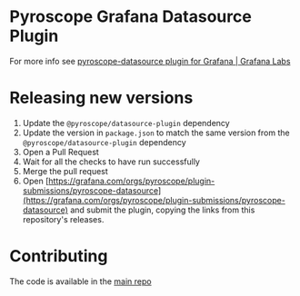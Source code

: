 # Pyroscope Grafana Datasource Plugin

For more info see [pyroscope-datasource plugin for Grafana | Grafana Labs](https://grafana.com/grafana/plugins/pyroscope-datasource/)


# Releasing new versions
1. Update the `@pyroscope/datasource-plugin` dependency
2. Update the version in `package.json` to match the same version from the `@pyroscope/datasource-plugin` dependency
4. Open a Pull Request
5. Wait for all the checks to have run successfully
6. Merge the pull request
7. Open [https://grafana.com/orgs/pyroscope/plugin-submissions/pyroscope-datasource](https://grafana.com/orgs/pyroscope/plugin-submissions/pyroscope-datasource) and submit the plugin, copying the links from this repository's releases.


# Contributing
The code is available in the [main repo](https://github.com/pyroscope-io/pyroscope/tree/main/grafana-plugin/datasource)
